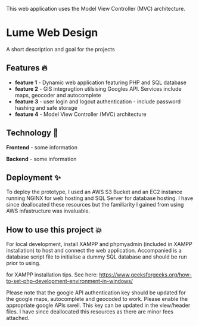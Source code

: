 

This web application uses the Model View Controller (MVC) architecture.


# Lume Web Design 
A short description and goal for the projects

## Features 🔥
- **feature 1** - Dynamic web application featuring PHP and SQL database
- **feature 2** - GIS integragtion utilsising Googles API. Services include maps, geocoder and autocomplete 
- **feature 3** - user login and logout authentication - include password hashing and safe storage
- **feature 4** - Model View Controller (MVC) architecture

## Technology 💫
**Frontend** - some information

**Backend** - some information

## Deployment ✨
To deploy the prototype, I used an AWS S3 Bucket and an EC2 instance running NGINX for web hosting and SQL Server for database hosting. I have since deallocated these resources but the familiarity I gained from using AWS infastructure was invaluable.

## How to use this project 💥
For local development, install XAMPP and phpmyadmin (included in XAMPP installation) to host and connect the web application. Accompanied is a database script file to initialise a dummy SQL database and should be run prior to using.

for XAMPP installation tips. See here:
https://www.geeksforgeeks.org/how-to-set-php-development-environment-in-windows/

Please note that the google API authentication key should be updated for the google maps, autocomplete and geocoded to work. Please enable the appropriate google APIs swell. This key can be updated in the view/header files. I have since deallocated this resources as there are minor fees attached.


